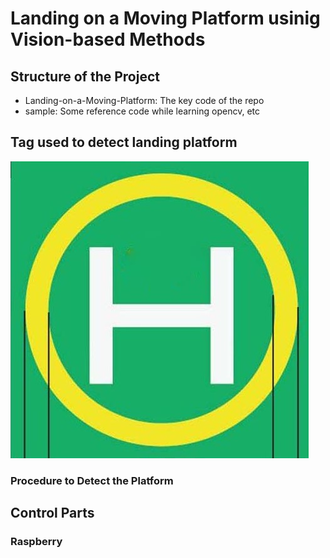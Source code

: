 # Landing on a Moving Platform usinig Vision-based Methods

## Structure of the Project

- Landing-on-a-Moving-Platform: The key code of the repo
- sample: Some reference code while learning opencv, etc

## Tag used to detect landing platform
![mark](./Landing-on-a-Moving-Platform/data/mark_original.jpg)

### Procedure to Detect the Platform


## Control Parts
### Raspberry